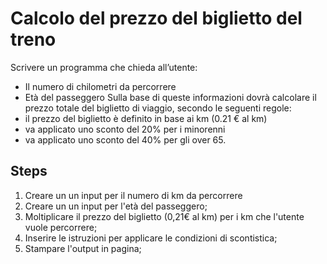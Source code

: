 Calcolo del prezzo del biglietto del treno
===
Scrivere un programma che chieda all’utente:
- Il numero di chilometri da percorrere
- Età del passeggero
Sulla base di queste informazioni dovrà calcolare il prezzo totale del biglietto di viaggio, secondo le seguenti regole:
- il prezzo del biglietto è definito in base ai km (0.21 € al km)
- va applicato uno sconto del 20% per i minorenni
- va applicato uno sconto del 40% per gli over 65.
## Steps
1) Creare un un input per il numero di km da percorrere
2) Creare un un input per l'età del passeggero;
3) Moltiplicare il prezzo del biglietto (0,21€ al km) per i km che l'utente vuole percorrere;
4) Inserire le istruzioni per applicare le condizioni di scontistica;
5) Stampare l'output in pagina;
